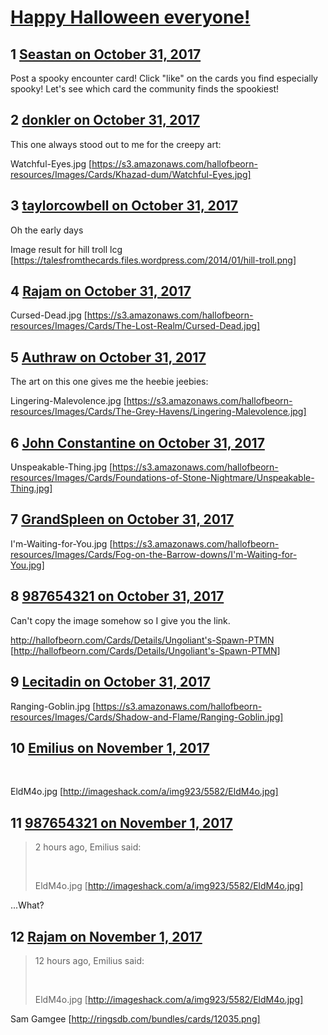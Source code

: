 # [Happy Halloween everyone!](https://community.fantasyflightgames.com/topic/262204-happy-halloween-everyone/)

## 1 [Seastan on October 31, 2017](https://community.fantasyflightgames.com/topic/262204-happy-halloween-everyone/?do=findComment&comment=3056789)

Post a spooky encounter card! Click "like" on the cards you find especially spooky! Let's see which card the community finds the spookiest!

## 2 [donkler on October 31, 2017](https://community.fantasyflightgames.com/topic/262204-happy-halloween-everyone/?do=findComment&comment=3056901)

This one always stood out to me for the creepy art:

Watchful-Eyes.jpg [https://s3.amazonaws.com/hallofbeorn-resources/Images/Cards/Khazad-dum/Watchful-Eyes.jpg]

## 3 [taylorcowbell on October 31, 2017](https://community.fantasyflightgames.com/topic/262204-happy-halloween-everyone/?do=findComment&comment=3056922)

Oh the early days 

Image result for hill troll lcg [https://talesfromthecards.files.wordpress.com/2014/01/hill-troll.png]

## 4 [Rajam on October 31, 2017](https://community.fantasyflightgames.com/topic/262204-happy-halloween-everyone/?do=findComment&comment=3056929)

Cursed-Dead.jpg [https://s3.amazonaws.com/hallofbeorn-resources/Images/Cards/The-Lost-Realm/Cursed-Dead.jpg]

## 5 [Authraw on October 31, 2017](https://community.fantasyflightgames.com/topic/262204-happy-halloween-everyone/?do=findComment&comment=3056931)

The art on this one gives me the heebie jeebies:

Lingering-Malevolence.jpg [https://s3.amazonaws.com/hallofbeorn-resources/Images/Cards/The-Grey-Havens/Lingering-Malevolence.jpg]

## 6 [John Constantine on October 31, 2017](https://community.fantasyflightgames.com/topic/262204-happy-halloween-everyone/?do=findComment&comment=3057066)

Unspeakable-Thing.jpg [https://s3.amazonaws.com/hallofbeorn-resources/Images/Cards/Foundations-of-Stone-Nightmare/Unspeakable-Thing.jpg]

## 7 [GrandSpleen on October 31, 2017](https://community.fantasyflightgames.com/topic/262204-happy-halloween-everyone/?do=findComment&comment=3057258)

I'm-Waiting-for-You.jpg [https://s3.amazonaws.com/hallofbeorn-resources/Images/Cards/Fog-on-the-Barrow-downs/I'm-Waiting-for-You.jpg]

## 8 [987654321 on October 31, 2017](https://community.fantasyflightgames.com/topic/262204-happy-halloween-everyone/?do=findComment&comment=3057390)

Can't copy the image somehow so I give you the link.

http://hallofbeorn.com/Cards/Details/Ungoliant's-Spawn-PTMN [http://hallofbeorn.com/Cards/Details/Ungoliant's-Spawn-PTMN]

## 9 [Lecitadin on October 31, 2017](https://community.fantasyflightgames.com/topic/262204-happy-halloween-everyone/?do=findComment&comment=3057428)

Ranging-Goblin.jpg [https://s3.amazonaws.com/hallofbeorn-resources/Images/Cards/Shadow-and-Flame/Ranging-Goblin.jpg]

## 10 [Emilius on November 1, 2017](https://community.fantasyflightgames.com/topic/262204-happy-halloween-everyone/?do=findComment&comment=3057878)

 

EldM4o.jpg [http://imageshack.com/a/img923/5582/EldM4o.jpg]

## 11 [987654321 on November 1, 2017](https://community.fantasyflightgames.com/topic/262204-happy-halloween-everyone/?do=findComment&comment=3057949)

> 2 hours ago, Emilius said:
> 
>  
> 
> EldM4o.jpg [http://imageshack.com/a/img923/5582/EldM4o.jpg]

...What?

## 12 [Rajam on November 1, 2017](https://community.fantasyflightgames.com/topic/262204-happy-halloween-everyone/?do=findComment&comment=3058743)

> 12 hours ago, Emilius said:
> 
>  
> 
> EldM4o.jpg [http://imageshack.com/a/img923/5582/EldM4o.jpg]

Sam Gamgee [http://ringsdb.com/bundles/cards/12035.png]

